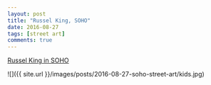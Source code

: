 ```yaml
---
layout: post
title: "Russel King, SOHO"
date: 2016-08-27
tags: [street art]
comments: true
---
```

[Russel King in SOHO](https://www.facebook.com/russell.king.7140)

![]({{ site.url }}/images/posts/2016-08-27-soho-street-art/kids.jpg)

